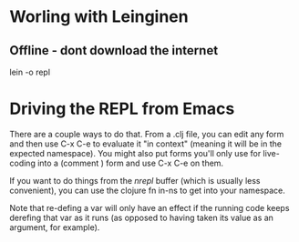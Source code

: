 

# Worling with Leinginen


## Offline - dont download the internet

lein -o repl






# Driving the REPL from Emacs

There are a couple ways to do that. From a .clj file, you can edit any
form and then use C-x C-e to evaluate it "in context" (meaning it will
be in the expected namespace). You might also put forms you'll only
use for live-coding into a (comment ) form and use C-x C-e on them.

If you want to do things from the *nrepl* buffer (which is usually
less convenient), you can use the clojure fn in-ns to get into your
namespace.

Note that re-defing a var will only have an effect if the running code
keeps derefing that var as it runs (as opposed to having taken its
value as an argument, for example).
